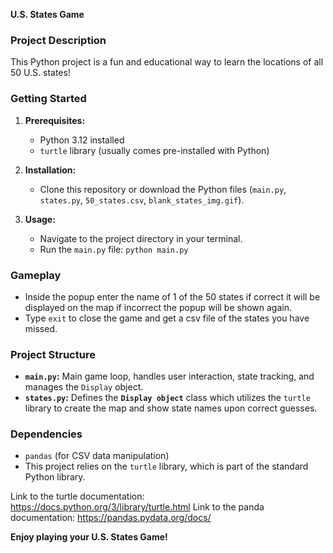 **U.S. States Game**

### **Project Description**

This Python project is a fun and educational way to learn the locations of all 50 U.S. states! ️

### **Getting Started**

1. **Prerequisites:**
   * Python 3.12 installed
   * `turtle` library (usually comes pre-installed with Python)

3. **Installation:**
   * Clone this repository or download the Python files (`main.py`, `states.py`, `50_states.csv`, `blank_states_img.gif`).

5. **Usage:**
   * Navigate to the project directory in your terminal.
   * Run the `main.py` file: `python main.py`

### **Gameplay**

* Inside the popup enter the name of 1 of the 50 states if correct it will be displayed on the map if incorrect the popup will be shown again.
* Type `exit` to close the game and get a csv file of the states you have missed.

### **Project Structure**

* **`main.py`:** Main game loop, handles user interaction, state tracking, and manages the `Display` object.
* **`states.py`:** Defines the **`Display object`** class which utilizes the `turtle` library to create the map and show state names upon correct guesses.


### **Dependencies**

* `pandas` (for CSV data manipulation)
* This project relies on the `turtle` library, which is part of the standard Python library.

Link to the turtle documentation: https://docs.python.org/3/library/turtle.html
Link to the panda documentation: https://pandas.pydata.org/docs/

**Enjoy playing your U.S. States Game!**

